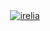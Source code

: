 <center><a href="https://ibb.co/2g37V1v"><img src="https://i.ibb.co/4PRZvn8/irelia.jpg" alt="irelia" border="0"></a></center>
